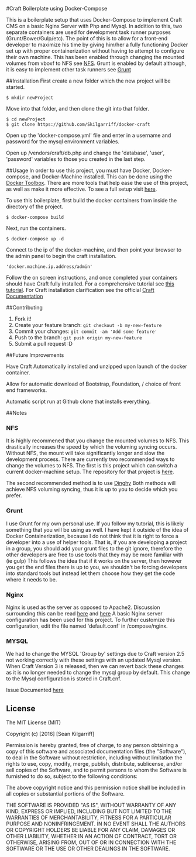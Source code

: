 #Craft Boilerplate using Docker-Compose

This is a boilerplate setup that uses Docker-Compose to implement Craft CMS on a basic Nginx Server with Php and Mysql. In addition to this, two separate containers are used for development task runner purposes (Grunt/Bower/Gulp/etc). The point of this is to allow for a front-end developer to maximize his time by giving him/her a fully functioning Docker set up with proper containerization without having to attempt to configure their own machine. This has been enabled through changing the mounted volumes from vboxf to NFS see [NFS](#nfs). Grunt is enabled by default although, it is easy to implement other task runners see [Grunt](#grunt)

##Installation
First create a new folder which the new project will be started.

    $ mkdir newProject

Move into that folder, and then clone the git into that folder.

    $ cd newProject
    $ git clone https://github.com/Skilgarriff/docker-craft

Open up the 'docker-compose.yml' file and enter in a username and password for the mysql environment variables.

Open up /vendors/craft/db.php and change the 'database', 'user', 'password' variables to those you created in the last step.

##Usage
In order to use this project, you must have Docker, Docker-compose, and Docker-Machine installed. This can be done using the [Docker Toolbox](https://www.docker.com/docker-toolbox). There are more tools that help ease the use of this project, as well as make it more effective. To see a full setup visit [here](http://www.seankilgarriff.com/blog/docker).

To use this boilerplate, first build the docker containers from inside the directory of the project.

    $ docker-compose build

Next, run the containers.

    $ docker-compose up -d

Connect to the ip of the docker-machine, and then point your browser to the admin panel to begin the craft installation.

    'docker.machine.ip.address/admin'

Follow the on screen instructions, and once completed your containers should have Craft fully installed. For a comprehensive tutorial see [this tutorial](http://www.SeanKilgarriff.com/blog/docker-craft). For Craft installation clarification see the official [Craft Documentation](https://craftcms.com/docs/installing)

##Contributing

1. Fork it!
2. Create your feature branch: `git checkout -b my-new-feature`
3. Commit your changes: `git commit -am 'Add some feature'`
4. Push to the branch: `git push origin my-new-feature`
5. Submit a pull request :D


##Future Improvements

Have Craft Automatically installed and unzipped upon launch of the docker container.

Allow for automatic download of Bootstrap, Foundation, / choice of front end frameworks.

Automatic script run at Github clone that installs everything.

##Notes

### NFS

It is highly recommened that you change the mounted volumes to NFS. This drastically increases the speed by which the voluming syncing occurs. Without NFS, the mount will take significantly longer and slow the development process. There are currently two recommended ways to change the volumes to NFS. The first is this project which can switch a current docker-machine setup. The repository for that project is [here](https://github.com/adlogix/docker-machine-nfs).

The second recommended method is to use [Dinghy](https://github.com/codekitchen/dinghy)
Both methods will achieve NFS voluming syncing, thus it is up to you to decide which you prefer.

### Grunt

I use Grunt for my own personal use. If you follow my tutorial, this is likely something that you will be using as well. I have kept it outside of the idea of Docker Containerization, because I do not think that it is right to force a developer into a use of helper tools. That is, if you are developing a project in a group, you should add your grunt files to the git ignore, therefore the other developers are free to use tools that they may be more familiar with (ie gulp) This follows the idea that if it works on the server, then however you get the end files there is up to you, we shouldn't be forcing developers into standard tools but instead let them choose how they get the code where it needs to be.

### Nginx

Nginx is used as the server as opposed to Apache2. Discussion surrounding this can be read [here](http://systemsarchitect.net/2013/03/28/apache2-vs-nginx-for-php-application/
) and [here](https://www.digitalocean.com/community/tutorials/apache-vs-nginx-practical-considerations)
A basic Nginx server configuration has been used for this project. To further customize this configuration, edit the file named 'default.conf' in /compose/nginx.

### MYSQL

We had to change the MYSQL 'Group by' settings due to Craft version 2.5 not working correctly with these settings with an updated Mysql version. When Craft Version 3 is released, then we can revert back these changes as it is no longer needed to change the mysql group by default. This change to the Mysql configuration is stored in Craft.cnf.

Issue Documented [here](https://craftcms.stackexchange.com/questions/12084/getting-this-sql-error-group-by-incompatible-with-sql-mode-only-full-group-by/12473)

## License

The MIT License (MIT)

Copyright (c) [2016] [Sean Kilgarriff]

Permission is hereby granted, free of charge, to any person obtaining a copy
of this software and associated documentation files (the "Software"), to deal
in the Software without restriction, including without limitation the rights
to use, copy, modify, merge, publish, distribute, sublicense, and/or sell
copies of the Software, and to permit persons to whom the Software is
furnished to do so, subject to the following conditions:

The above copyright notice and this permission notice shall be included in all
copies or substantial portions of the Software.

THE SOFTWARE IS PROVIDED "AS IS", WITHOUT WARRANTY OF ANY KIND, EXPRESS OR
IMPLIED, INCLUDING BUT NOT LIMITED TO THE WARRANTIES OF MERCHANTABILITY,
FITNESS FOR A PARTICULAR PURPOSE AND NONINFRINGEMENT. IN NO EVENT SHALL THE
AUTHORS OR COPYRIGHT HOLDERS BE LIABLE FOR ANY CLAIM, DAMAGES OR OTHER
LIABILITY, WHETHER IN AN ACTION OF CONTRACT, TORT OR OTHERWISE, ARISING FROM,
OUT OF OR IN CONNECTION WITH THE SOFTWARE OR THE USE OR OTHER DEALINGS IN THE
SOFTWARE.
